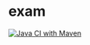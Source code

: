 # exam

[![Java CI with Maven](https://github.com/JensJenka/exam/actions/workflows/ci.yml/badge.svg)](https://github.com/JensJenka/exam/actions/workflows/ci.yml)
